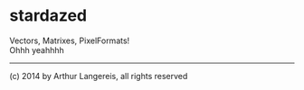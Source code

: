 stardazed
=========

Vectors, Matrixes, PixelFormats!<br>
Ohhh yeahhhh

----

(c) 2014 by Arthur Langereis, all rights reserved
